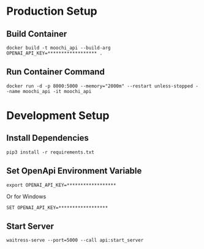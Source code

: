 # Production Setup
## Build Container
`
docker build -t moochi_api --build-arg OPENAI_API_KEY=****************** .
`

## Run Container Command
`docker run -d -p 8000:5000 --memory="2000m" --restart unless-stopped --name moochi_api -it moochi_api`


# Development Setup

## Install Dependencies
`pip3 install -r requirements.txt`

## Set OpenApi Environment Variable
`export OPENAI_API_KEY=******************`

Or for Windows

`SET OPENAI_API_KEY=******************`

## Start Server
`waitress-serve --port=5000 --call api:start_server`